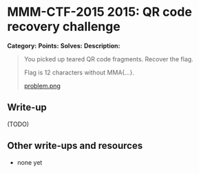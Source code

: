 # MMM-CTF-2015 2015: QR code recovery challenge

**Category:**
**Points:**
**Solves:**
**Description:**

> You picked up teared QR code fragments. Recover the flag.
>
> Flag is 12 characters without MMA{...}.
>
> [problem.png](problem.png-b99f108ecfe954e3299d47383007ead1a61b4f5c62591307184d54ea76abfc23)
>
>


## Write-up

(TODO)

## Other write-ups and resources

* none yet
